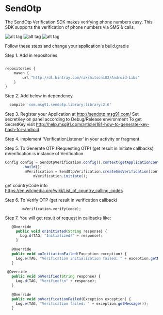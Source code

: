# SendOtp
The SendOtp Verification SDK makes verifying phone numbers easy. This SDK supports the verification of phone numbers via SMS &amp; calls.

![alt tag](https://cloud.githubusercontent.com/assets/8371249/13195073/bcf22e40-d7cd-11e5-9891-f1f656d9ff45.png)
![alt tag](https://cloud.githubusercontent.com/assets/8371249/13195075/bcf7b6b2-d7cd-11e5-8e58-0a0c8e8849de.png)
![alt tag](https://cloud.githubusercontent.com/assets/8371249/13195074/bcf257f8-d7cd-11e5-970e-78ee034df112.png)

Follow these steps and change your application's build.gradle


Step 1. Add in repositories 
```javascript

repositories {
    maven {
        url "http://dl.bintray.com/rakshitsoni02/Android-Libs"
    }
}
 ```

Step 2. Add below in dependency
 ```javascript
   compile 'com.msg91.sendotp.library:library:2.6'
```

Step 3. Register your Application at http://sendotp.msg91.com/
        Set secretKey on panel according to Debug/Release environment
        To get SecretKey visit http://help.msg91.com/article/181-how-to-generate-key-hash-for-android 
        
Step 4. implement 'VerificationListener'
                 in your activity or fragment.

Step 5. To Generate OTP  (Requesting OTP) (get result in Initiate callbacks) mVerification is instance of Verification
```javascript
Config config = SendOtpVerification.config().context(getApplicationContext())
        .build();
         mVerification = SendOtpVerification.createSmsVerification(config, phoneNumber, this, countryCode);
             mVerification.initiate();
```
get countryCode info https://en.wikipedia.org/wiki/List_of_country_calling_codes

Step 6. To Verify OTP (get result in verification callback)

            mVerification.verify(code); 
        
Step 7. You will get result of request in callbacks like:

```javascript
   @Override
     public void onInitiated(String response) {
       Log.d(TAG, "Initialized!" + response);
     }
 
   @Override
   public void onInitiationFailed(Exception exception) {
     Log.e(TAG, "Verification initialization failed: " + exception.getMessage());
   }
 
 @Override
   public void onVerified(String response) {
     Log.d(TAG, "Verified!\n" + response);
   }
 
   @Override
   public void onVerificationFailed(Exception exception) {
     Log.e(TAG, "Verification failed: " + exception.getMessage());
   }




